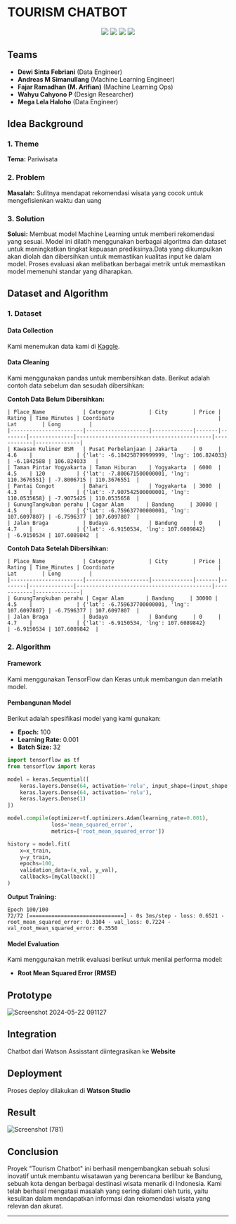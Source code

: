 # TOURISM CHATBOT
<p align="center">
  <img src="https://camo.githubusercontent.com/0562f16a4ae7e35dae6087bf8b7805fb7e664a9e7e20ae6d163d94e56b94f32d/68747470733a2f2f696d672e736869656c64732e696f2f62616467652f707974686f6e2d3336373041303f7374796c653d666f722d7468652d6261646765266c6f676f3d707974686f6e266c6f676f436f6c6f723d666664643534">
  <img src="https://camo.githubusercontent.com/05cab52d05663cecbe47a23ca71075ba81b9080dd50561d0f76eb46e902cfef8/68747470733a2f2f696d672e736869656c64732e696f2f62616467652f70616e6461732d2532333135303435382e7376673f7374796c653d666f722d7468652d6261646765266c6f676f3d70616e646173266c6f676f436f6c6f723d7768697465">
  <img src="https://camo.githubusercontent.com/ac5fa240dbb610e4e9aa6d501afef4a8e8c72a3ce067010d83a832b04dc81177/68747470733a2f2f696d672e736869656c64732e696f2f62616467652f54656e736f72466c6f772d2532334646364630302e7376673f7374796c653d666f722d7468652d6261646765266c6f676f3d54656e736f72466c6f77266c6f676f436f6c6f723d7768697465">
  <img src="https://camo.githubusercontent.com/6c1504bc94a0bd93c60f42b1f59baa44de2d68ecffdabd61fe8d2dbe12cd3374/68747470733a2f2f696d672e736869656c64732e696f2f62616467652f4b657261732d2532334430303030302e7376673f7374796c653d666f722d7468652d6261646765266c6f676f3d4b65726173266c6f676f436f6c6f723d7768697465">
</p>


## Teams
- **Dewi Sinta Febriani** (Data Engineer)
- **Andreas M Simanullang** (Machine Learning Engineer)
- **Fajar Ramadhan (M. Arifian)** (Machine Learning Ops)
- **Wahyu Cahyono P** (Design Researcher)
- **Mega Lela Haloho** (Data Engineer)

## Idea Background

### 1. Theme
**Tema:** Pariwisata

### 2. Problem
**Masalah:** Sulitnya mendapat rekomendasi wisata yang cocok untuk mengefisienkan waktu dan uang

### 3. Solution
**Solusi:** Membuat model Machine Learning untuk memberi rekomendasi yang sesuai. Model ini dilatih menggunakan berbagai algoritma dan dataset untuk meningkatkan tingkat kepuasan prediksinya.Data yang dikumpulkan akan diolah dan dibersihkan untuk memastikan kualitas input ke dalam model. Proses evaluasi akan melibatkan berbagai metrik untuk memastikan model memenuhi standar yang diharapkan.
  
## Dataset and Algorithm

### 1. Dataset

#### Data Collection
Kami menemukan data kami di [Kaggle](https://www.kaggle.com/).

#### Data Cleaning
Kami menggunakan pandas untuk membersihkan data. Berikut adalah contoh data sebelum dan sesudah dibersihkan:

**Contoh Data Belum Dibersihkan:**
```
| Place_Name            | Category           | City        | Price | Rating | Time_Minutes | Coordinate                                 | Lat        | Long         |
|-----------------------|--------------------|-------------|-------|--------|--------------|-------------------------------------------|------------|--------------|
| Kawasan Kuliner BSM   | Pusat Perbelanjaan | Jakarta     | 0     | 4.6    |              | {'lat': -6.184258799999999, 'lng': 106.824033} | -6.1842588 | 106.824033   |
| Taman Pintar Yogyakarta | Taman Hiburan    | Yogyakarta  | 6000  | 4.5    | 120          | {'lat': -7.800671500000001, 'lng': 110.3676551} | -7.8006715 | 110.3676551  |
| Pantai Congot         | Bahari             | Yogyakarta  | 3000  | 4.3    |              | {'lat': -7.907542500000001, 'lng': 110.0535658} | -7.9075425 | 110.0535658  |
| GunungTangkuban perahu | Cagar Alam       | Bandung     | 30000 | 4.5    |              | {'lat': -6.759637700000001, 'lng': 107.6097807} | -6.7596377 | 107.6097807  |
| Jalan Braga           | Budaya             | Bandung     | 0     | 4.7    |              | {'lat': -6.9150534, 'lng': 107.6089842}         | -6.9150534 | 107.6089842  |
```

**Contoh Data Setelah Dibersihkan:**
```
| Place_Name            | Category           | City        | Price | Rating | Time_Minutes | Coordinate                                 | Lat        | Long         |
|-----------------------|--------------------|-------------|-------|--------|--------------|-------------------------------------------|------------|--------------|
| GunungTangkuban perahu | Cagar Alam       | Bandung     | 30000 | 4.5    |              | {'lat': -6.759637700000001, 'lng': 107.6097807} | -6.7596377 | 107.6097807  |
| Jalan Braga           | Budaya             | Bandung     | 0     | 4.7    |              | {'lat': -6.9150534, 'lng': 107.6089842}         | -6.9150534 | 107.6089842  |
```

### 2. Algorithm

#### Framework
Kami menggunakan TensorFlow dan Keras untuk membangun dan melatih model.

#### Pembangunan Model
Berikut adalah spesifikasi model yang kami gunakan:
- **Epoch:** 100
- **Learning Rate:** 0.001
- **Batch Size:** 32

```python
import tensorflow as tf
from tensorflow import keras

model = keras.Sequential([
    keras.layers.Dense(64, activation='relu', input_shape=(input_shape,)),
    keras.layers.Dense(64, activation='relu'),
    keras.layers.Dense(1)
])

model.compile(optimizer=tf.optimizers.Adam(learning_rate=0.001),
              loss='mean_squared_error',
              metrics=['root_mean_squared_error'])

history = model.fit(
    x=x_train,
    y=y_train,
    epochs=100,
    validation_data=(x_val, y_val),
    callbacks=[myCallback()]
)
```

**Output Training:**
```
Epoch 100/100
72/72 [==============================] - 0s 3ms/step - loss: 0.6521 - root_mean_squared_error: 0.3104 - val_loss: 0.7224 - val_root_mean_squared_error: 0.3550
```

#### Model Evaluation
Kami menggunakan metrik evaluasi berikut untuk menilai performa model:
- **Root Mean Squared Error (RMSE)**

## Prototype
![Screenshot 2024-05-22 091127](https://github.com/Andreas-23/Touristm_chatbot/assets/91534680/a0b0c90f-7016-4da1-b160-9805a9db362e)


## Integration
Chatbot dari Watson Assisstant diintegrasikan ke **Website**

## Deployment
Proses deploy dilakukan di **Watson Studio**

## Result
![Screenshot (781)](https://github.com/Andreas-23/Touristm_chatbot/assets/91534680/a7d559de-8a01-465a-a9be-0eeb4d34b9f0)

## Conclusion
Proyek "Tourism Chatbot" ini berhasil mengembangkan sebuah solusi inovatif untuk membantu wisatawan yang berencana berlibur ke Bandung, sebuah kota dengan berbagai destinasi wisata menarik di Indonesia. Kami telah berhasil mengatasi masalah yang sering dialami oleh turis, yaitu kesulitan dalam mendapatkan informasi dan rekomendasi wisata yang relevan dan akurat.

---
